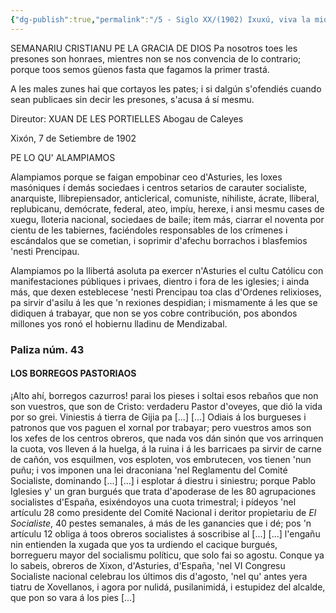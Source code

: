 ```yaml
---
{"dg-publish":true,"permalink":"/5 - Siglo XX/(1902) Ixuxú, viva la mio quintana/","tags":["#Siglo_20","central","a1902","escrito","periódico","Gijón","noticia"]}
---
```


SEMANARIU CRISTIANU PE LA GRACIA DE DIOS
Pa nosotros toes les presones son honraes, mientres non se nos convencia de lo contrario; porque toos semos güenos fasta que fagamos la primer trastá.

A les males zunes hai que cortayos les pates; i si dalgún s'ofendiés cuando sean publicaes sin decir les presones, s'acusa á sí mesmu.

Direutor: XUAN DE LES PORTIELLES
Abogau de Caleyes

Xixón, 7 de Setiembre de 1902

PE LO QU' ALAMPIAMOS

Alampiamos porque se faigan empobinar ceo d'Asturies, les loxes masóniques í demás sociedaes i centros setarios de carauter socialiste, anarquiste, llibrepiensador, anticlerical, comuniste, nihiliste, ácrate, lliberal, replubicanu, demócrate, federal, ateo, impíu, herexe, i ansi mesmu cases de xuegu, lloteria nacional, sociedaes de baile; item más, ciarrar el noventa por cientu de les tabiernes, faciéndoles responsables de los crímenes i escándalos que se cometian, i soprimir d'afechu borrachos i blasfemios 'nesti Prencipau.

Alampiamos po la llibertá asoluta pa exercer n'Asturies el cultu Católicu con manifestaciones públiques i privaes, dientro i fora de les iglesies; i ainda más, que dexen esteblecese 'nesti Prencipau toa clas d'Ordenes relixioses, pa sirvir d'asilu á les que 'n rexiones despidian; i mismamente á les que se didiquen á trabayar, que non se yos cobre contribución, pos abondos millones yos ronó el hobiernu lladinu de Mendizabal.

### Paliza núm. 43
#### LOS BORREGOS PASTORIAOS
¡Alto ahí, borregos cazurros! parai los pieses i soltai esos rebaños que non son vuestros, que son de Cristo: verdaderu Pastor d'oveyes, que dió la vida por so grei.
Viniestis á tierra de Gijia pa [...]
[...]
Odiais á los burgueses i patronos que vos paguen el xornal por trabayar; pero vuestros amos son los xefes de los centros obreros, que nada vos dán sinón que vos arrinquen la cuota, vos lleven á la huelga, á la ruina i á les barricaes pa sirvir de carne de cañón, vos esquilmen, vos esploten, vos embrutecen, vos tienen 'nun puñu; i vos imponen una lei draconiana 'nel Reglamentu del Comité Socialiste, dominando [...]
[...]
i esplotar á diestru i siniestru; porque Pablo Iglesies y' un gran burgués que trata d'apoderase de les 80 agrupaciones socialistes d'España, esixéndoyos una cuota trimestral; i pídeyos 'nel artículu 28 como presidente del Comité Nacional i deritor propietariu de *El Socialiste*, 40 pestes semanales, á más de les ganancies que i dé; pos 'n artículu 12 obliga á toos obreros socialistes á soscribise al [...]
[...]
l'engañu nin entienden la xugada que yos ta urdiendo el cacique burgués, borregueru mayor del socialismu políticu, que solo fai so agostu.
Conque ya lo sabeis, obreros de Xixon, d'Asturies, d'España, 'nel VI Congresu Socialiste nacional celebrau los últimos dis d'agosto, 'nel qu' antes yera tiatru de Xovellanos, i agora por nulidá, pusilanimidá, i estupidez del alcalde, que pon so vara á los pies [...]